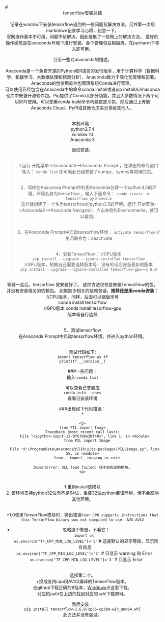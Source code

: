 <br/>
# <center>tensorflow安装总结<center>
<br>记录在window下安装tensorflow遇到的一些问题及解决方法。另外第一次用markdown记录学习心得，纪念一下。<br>
官网操作基本不可用，问题不给解决，因此搜集了一些网上的解决方法。
最好的操作感觉是在anaconda环境下进行安装，各个管理包互相隔离，在pycharm下导入即可用。

引用一些对anaconda的描述。     
<br>Anaconda是一个免费开源的Python和R语言的发行版本，用于计算科学（数据科学、机器学习、大数据处理和预测分析），Anaconda致力于简化包管理和部署。Anaconda的包使用软件包管理系统Conda进行管理。
<br>可以使用已经包含在Anaconda中的命令conda install或者pip install从Anaconda仓库中安装开源软件包。Pip提供了Conda大部分功能，并且大多数情况下两个可以同时使用。可以使用conda build命令构建自定义包，然后通过上传到Anaconda Cloud、PyPI或其他仓库来分享给其他人。<br>

<br>本机环境：
<br>python3.7.4
<br>window 10
<br>Anaconda 3

自动安装，
><br>1.运行 开始菜单->Anaconda3—>Anaconda Prompt ，在弹出的命令窗口输入：
>`conda list`
>即可看到已经安装了numpy、sympy等常用的包。

><br>2、同样在Anaconda Prompt中利用Anaconda创建一个python3.5的环境，环境名称为tensorflow ，输入下面命令：
`conda create -n tensorflow python=3.5`
<br>这样就创建了一个名为tensorflow的python3.5的环境。运行 开始菜单->Anaconda3—>Anaconda Navigator，点击左侧的Environments，就可以看到。

><br>3、在Anaconda Prompt中启动tensorflow环境：
>`activate tensorflow`
  //关闭命令为：deactivate

><br>4、安装TensorFlow：
>//CPU版本
<br>`pip install --upgrade --ignore-installed tensorflow`
<br>//GPU版本，根据自己需要选择版本号，没有的话会安装最新的版本
<br>`pip install --upgrade --ignore-installed tensorflow-gpu==1.8.0`

<br>等待一会后，tensorflow 就安装好了。 
这种方法仅仅是安装TensorFlow的包，并没有安装相关的依赖包。 
如果缺少相关的依赖包话，**推荐还是用conda安装：**
<br>//CPU版本，同样，后面可以跟版本号
<br>conda install tensorflow
<br>//GPU版本
conda install tesorflow-gpu
<br>版本号自行选择

<br>5、测试tensorflow            
在Anaconda Prompt中启动tensorflow环境，并进入python环境。

<br>测试代码如下:
<br>`import tensorflow as tf`
<br>`print(tf.__version__)`

###一些问题：
<br>输入:`conda list`
       
可以查看已安装库
<br>`conda info --envs`
<br>查看已安装环境

###出现如下代码错误：
<br>*
```
<p>
from PIL import Image
Traceback (most recent call last):
  File "<ipython-input-12-0f6709e38f49>", line 1, in <module>
    from PIL import Image

  File "d:\ProgramData\Anaconda3\lib\site-packages\PIL\Image.py", line 58, in <module>
    from . import _imaging as core

ImportError: DLL load failed: 找不到指定的模块。
<p>
```
<br>1.重新install该模块
<br>2. 该环境支持python32位而不是64位，重装32位python至该环境，但不会影响其他环境。

<br>*1.0使用TensorFlow模块时，弹出错误`Your CPU supports instructions that this TensorFlow binary was not compiled to use: AVX AVX2`
+	 忽略这个警告，不看它！
<br>`import os  `
<br>`os.environ["TF_CPP_MIN_LOG_LEVEL"]='1'` # 这是默认的显示等级，显示所有信息  
<br>`os.environ["TF_CPP_MIN_LOG_LEVEL"]='2'` # 只显示 warning 和 Error   
<br>`os.environ["TF_CPP_MIN_LOG_LEVEL"]='3'` # 只显示 Error

<br>选择第二个。
<br>+换成支持cpu用AVX2编译的TensorFlow版本。
<br>去github下载正确的tf版本，[Windows](https://github.com/fo40225/tensorflow-windows-wheel)点这里下载。
<br>对应的path在上边的找到对应的.whl下载即可。

然后安装：
<br>`pip install tensorflow-1.6.0-cp36-cp36m-win_amd64.whl`
<br>此方法并没有尝试。